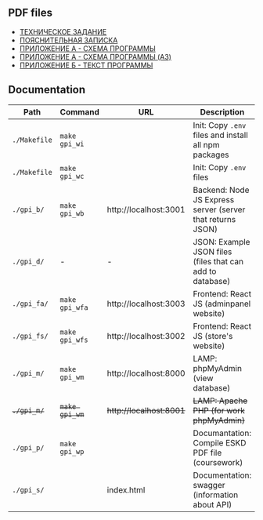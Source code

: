 ## PDF files

- [ТЕХНИЧЕСКОЕ ЗАДАНИЕ](https://github.com/Pavel-Innokentevich-Galanin/gpi_4coursework/raw/pdf/gpi_4coursework_tz.pdf)
- [ПОЯСНИТЕЛЬНАЯ ЗАПИСКА](https://github.com/Pavel-Innokentevich-Galanin/gpi_4coursework/raw/pdf/gpi_4coursework_pz.pdf)
- [ПРИЛОЖЕНИЕ А - СХЕМА ПРОГРАММЫ](https://github.com/Pavel-Innokentevich-Galanin/gpi_4coursework/raw/pdf/gpi_4coursework_a.pdf)
- [ПРИЛОЖЕНИЕ А - СХЕМА ПРОГРАММЫ (A3)](https://github.com/Pavel-Innokentevich-Galanin/gpi_4coursework/raw/pdf/gpi_4coursework_a_programPlan.pdf)
- [ПРИЛОЖЕНИЕ Б - ТЕКСТ ПРОГРАММЫ](https://github.com/Pavel-Innokentevich-Galanin/gpi_4coursework/raw/pdf/gpi_4coursework_b.pdf)

## Documentation

| Path         | Command         | URL                     | Description                                                |
| ------------ | --------------- | ----------------------- | ---------------------------------------------------------- |
| `./Makefile` | `make gpi_wi`   |                         | Init: Copy `.env` files and install all npm packages       |
| `./Makefile` | `make gpi_wc`   |                         | Init: Copy `.env` files                                    |
| `./gpi_b/`   | `make gpi_wb`   | http://localhost:3001   | Backend: Node JS Express server (server that returns JSON) |
| `./gpi_d/`   | -               | -                       | JSON: Example JSON files (files that can add to database)  |
| `./gpi_fa/`  | `make gpi_wfa`  | http://localhost:3003   | Frontend: React JS (adminpanel website)                    |
| `./gpi_fs/`  | `make gpi_wfs`  | http://localhost:3002   | Frontend: React JS (store's website)                       |
| `./gpi_m/`   | `make gpi_wm`   | http://localhost:8000   | LAMP: phpMyAdmin (view database)                           |
|~~`./gpi_m/`~~|~~`make gpi_wm`~~|~~http://localhost:8001~~| ~~LAMP: Apache PHP (for work phpMyAdmin)~~                 |
| `./gpi_p/`   | `make gpi_wp`   |                         | Documantation: Compile ESKD PDF file (coursework)          |
| `./gpi_s/`   |                 | index.html              | Documentation: swagger (information about API)             |
